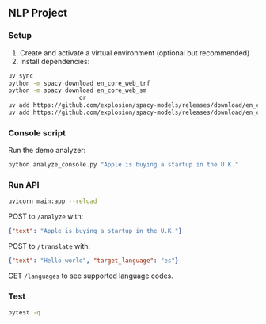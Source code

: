 ## NLP Project

### Setup

1. Create and activate a virtual environment (optional but recommended)
2. Install dependencies:

```bash
uv sync
python -m spacy download en_core_web_trf
python -m spacy download en_core_web_sm
                    or
uv add https://github.com/explosion/spacy-models/releases/download/en_core_web_trf-3.8.0/en_core_web_trf-3.8.0.tar.gz
uv add https://github.com/explosion/spacy-models/releases/download/en_core_web_sm-3.8.0/en_core_web_sm-3.8.0.tar.gz
```

### Console script

Run the demo analyzer:

```bash
python analyze_console.py "Apple is buying a startup in the U.K."
```

### Run API

```bash
uvicorn main:app --reload
```

POST to `/analyze` with:

```json
{"text": "Apple is buying a startup in the U.K."}
```

POST to `/translate` with:

```json
{"text": "Hello world", "target_language": "es"}
```

GET `/languages` to see supported language codes.

### Test

```bash
pytest -q
```



